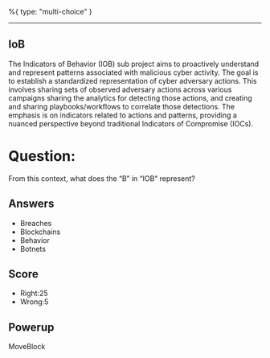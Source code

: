 %{
 type: "multi-choice"
}

---
## IoB

The Indicators of Behavior (IOB) sub project aims to proactively understand and
represent patterns associated with malicious cyber activity. 
The goal is to establish a standardized representation of cyber adversary actions.
This involves sharing sets of observed adversary actions across various campaigns
sharing the analytics for detecting those actions, 
and creating and sharing playbooks/workflows 
to correlate those detections. 
The emphasis is on indicators related to actions and 
patterns, providing a nuanced perspective beyond traditional Indicators of 
Compromise (IOCs).


# Question:
From this context, what does the “B” in “IOB” represent?

## Answers
- Breaches
- Blockchains
- Behavior
- Botnets

## Score
- Right:25
- Wrong:5

## Powerup
MoveBlock
